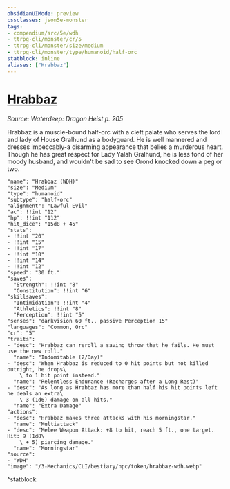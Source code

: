 ```yaml
---
obsidianUIMode: preview
cssclasses: json5e-monster
tags:
- compendium/src/5e/wdh
- ttrpg-cli/monster/cr/5
- ttrpg-cli/monster/size/medium
- ttrpg-cli/monster/type/humanoid/half-orc
statblock: inline
aliases: ["Hrabbaz"]
---
```

# [Hrabbaz](3-Mechanics\CLI\bestiary\npc/hrabbaz-wdh.md)
*Source: Waterdeep: Dragon Heist p. 205*  

Hrabbaz is a muscle-bound half-orc with a cleft palate who serves the lord and lady of House Gralhund as a bodyguard. He is well mannered and dresses impeccably-a disarming appearance that belies a murderous heart. Though he has great respect for Lady Yalah Gralhund, he is less fond of her moody husband, and wouldn't be sad to see Orond knocked down a peg or two.

```statblock
"name": "Hrabbaz (WDH)"
"size": "Medium"
"type": "humanoid"
"subtype": "half-orc"
"alignment": "Lawful Evil"
"ac": !!int "12"
"hp": !!int "112"
"hit_dice": "15d8 + 45"
"stats":
- !!int "20"
- !!int "15"
- !!int "17"
- !!int "10"
- !!int "14"
- !!int "12"
"speed": "30 ft."
"saves":
  "Strength": !!int "8"
  "Constitution": !!int "6"
"skillsaves":
  "Intimidation": !!int "4"
  "Athletics": !!int "8"
  "Perception": !!int "5"
"senses": "darkvision 60 ft., passive Perception 15"
"languages": "Common, Orc"
"cr": "5"
"traits":
- "desc": "Hrabbaz can reroll a saving throw that he fails. He must use the new roll."
  "name": "Indomitable (2/Day)"
- "desc": "When Hrabbaz is reduced to 0 hit points but not killed outright, he drops\
    \ to 1 hit point instead."
  "name": "Relentless Endurance (Recharges after a Long Rest)"
- "desc": "As long as Hrabbaz has more than half his hit points left he deals an extra\
    \ 3 (1d6) damage on all hits."
  "name": "Extra Damage"
"actions":
- "desc": "Hrabbaz makes three attacks with his morningstar."
  "name": "Multiattack"
- "desc": "Melee Weapon Attack: +8 to hit, reach 5 ft., one target. Hit: 9 (1d8\
    \ + 5) piercing damage."
  "name": "Morningstar"
"source":
- "WDH"
"image": "/3-Mechanics/CLI/bestiary/npc/token/hrabbaz-wdh.webp"
```
^statblock